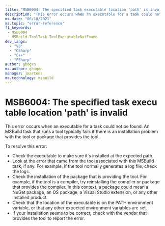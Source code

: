 ```yaml
---
title: "MSB6004: The specified task executable location 'path' is invalid"
description: "This error occurs when an executable for a task could not be found. An MSBuild task that runs a tool typically fails if there is an installation problem with the tool or package that provides the tool."
ms.date: "06/18/2021"
ms.topic: "error-reference"
f1_keywords:
 - MSB6004
 - MSBuild.ToolTask.ToolExecutableNotFound
dev_langs:
  - "VB"
  - "CSharp"
  - "C++"
  - "FSharp"
author: ghogen
ms.author: ghogen
manager: jmartens
ms.technology: msbuild
---
```

# MSB6004: The specified task executable location 'path' is invalid

This error occurs when an executable for a task could not be found. An MSBuild task that runs a tool typically fails if there is an installation problem with the tool or package that provides the tool.

To resolve this error:

- Check the executable to make sure it's installed at the expected path.
- Look at the error that came from the tool associated with this MSBuild task, if any. For example, if the tool normally generates a log file, check the logs.
- Check the installation of the package that is providing the tool. For example, if the tool is a compiler, try reinstalling the compiler or package that provides the compiler. In this context, a package could mean a NuGet package, an OS package, a Visual Studio extension, or any other installed product.
- Check that the location of the executable is on the PATH environment variable, or that any other expected environment variables are set.
- If your installation seems to be correct, check with the vendor that provides the tool to report the error.
